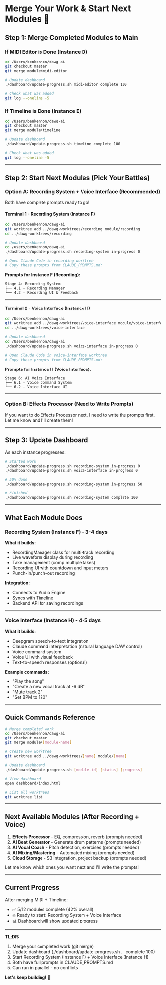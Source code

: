 # Merge Your Work & Start Next Modules 🚀

## Step 1: Merge Completed Modules to Main

### If MIDI Editor is Done (Instance D)
```bash
cd /Users/benkennon/dawg-ai
git checkout master
git merge module/midi-editor

# Update dashboard
./dashboard/update-progress.sh midi-editor complete 100

# Check what was added
git log --oneline -5
```

### If Timeline is Done (Instance E)
```bash
cd /Users/benkennon/dawg-ai
git checkout master
git merge module/timeline

# Update dashboard
./dashboard/update-progress.sh timeline complete 100

# Check what was added
git log --oneline -5
```

---

## Step 2: Start Next Modules (Pick Your Battles)

### Option A: Recording System + Voice Interface (Recommended)

Both have complete prompts ready to go!

#### Terminal 1 - Recording System (Instance F)
```bash
cd /Users/benkennon/dawg-ai
git worktree add ../dawg-worktrees/recording module/recording
cd ../dawg-worktrees/recording

# Update dashboard
cd /Users/benkennon/dawg-ai
./dashboard/update-progress.sh recording-system in-progress 0

# Open Claude Code in recording worktree
# Copy these prompts from CLAUDE_PROMPTS.md:
```

**Prompts for Instance F (Recording):**
```
Stage 4: Recording System
├── 4.1 - Recording Manager
└── 4.2 - Recording UI & Feedback
```

---

#### Terminal 2 - Voice Interface (Instance H)
```bash
cd /Users/benkennon/dawg-ai
git worktree add ../dawg-worktrees/voice-interface module/voice-interface
cd ../dawg-worktrees/voice-interface

# Update dashboard
cd /Users/benkennon/dawg-ai
./dashboard/update-progress.sh voice-interface in-progress 0

# Open Claude Code in voice-interface worktree
# Copy these prompts from CLAUDE_PROMPTS.md:
```

**Prompts for Instance H (Voice Interface):**
```
Stage 6: AI Voice Interface
├── 6.1 - Voice Command System
└── 6.2 - Voice Interface UI
```

---

### Option B: Effects Processor (Need to Write Prompts)

If you want to do Effects Processor next, I need to write the prompts first. Let me know and I'll create them!

---

## Step 3: Update Dashboard

As each instance progresses:

```bash
# Started work
./dashboard/update-progress.sh recording-system in-progress 0
./dashboard/update-progress.sh voice-interface in-progress 0

# 50% done
./dashboard/update-progress.sh recording-system in-progress 50

# Finished
./dashboard/update-progress.sh recording-system complete 100
```

---

## What Each Module Does

### Recording System (Instance F) - 3-4 days
**What it builds:**
- RecordingManager class for multi-track recording
- Live waveform display during recording
- Take management (comp multiple takes)
- Recording UI with countdown and input meters
- Punch-in/punch-out recording

**Integration:**
- Connects to Audio Engine
- Syncs with Timeline
- Backend API for saving recordings

---

### Voice Interface (Instance H) - 4-5 days
**What it builds:**
- Deepgram speech-to-text integration
- Claude command interpretation (natural language DAW control)
- Voice command system
- Voice UI with visual feedback
- Text-to-speech responses (optional)

**Example commands:**
- "Play the song"
- "Create a new vocal track at -6 dB"
- "Mute track 2"
- "Set BPM to 120"

---

## Quick Commands Reference

```bash
# Merge completed work
cd /Users/benkennon/dawg-ai
git checkout master
git merge module/[module-name]

# Create new worktree
git worktree add ../dawg-worktrees/[name] module/[name]

# Update dashboard
./dashboard/update-progress.sh [module-id] [status] [progress]

# View dashboard
open dashboard/index.html

# List all worktrees
git worktree list
```

---

## Next Available Modules (After Recording + Voice)

1. **Effects Processor** - EQ, compression, reverb (prompts needed)
2. **AI Beat Generator** - Generate drum patterns (prompts needed)
3. **AI Vocal Coach** - Pitch detection, exercises (prompts needed)
4. **AI Mixing/Mastering** - Automated mixing (prompts needed)
5. **Cloud Storage** - S3 integration, project backup (prompts needed)

Let me know which ones you want next and I'll write the prompts!

---

## Current Progress

After merging MIDI + Timeline:
- ✅ 5/12 modules complete (42% overall)
- 🔥 Ready to start: Recording System + Voice Interface
- 📊 Dashboard will show updated progress

---

**TL;DR:**

1. Merge your completed work (git merge)
2. Update dashboard (./dashboard/update-progress.sh ... complete 100)
3. Start Recording System (Instance F) + Voice Interface (Instance H)
4. Both have full prompts in CLAUDE_PROMPTS.md
5. Can run in parallel - no conflicts

**Let's keep building! 🚀**
